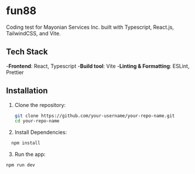 # fun88

Coding test for Mayonian Services Inc. built with Typescript, React.js, TailwindCSS, and Vite.

## Tech Stack

-**Frontend**: React, Typescript -**Build tool**: Vite -**Linting & Formatting**: ESLint, Prettier

## Installation

1. Clone the repository:
   ```bash
   git clone https://github.com/your-username/your-repo-name.git
   cd your-repo-name
   ```
2. Install Dependencies:

```bash
  npm install
```

3. Run the app:

```bash
npm run dev

```

